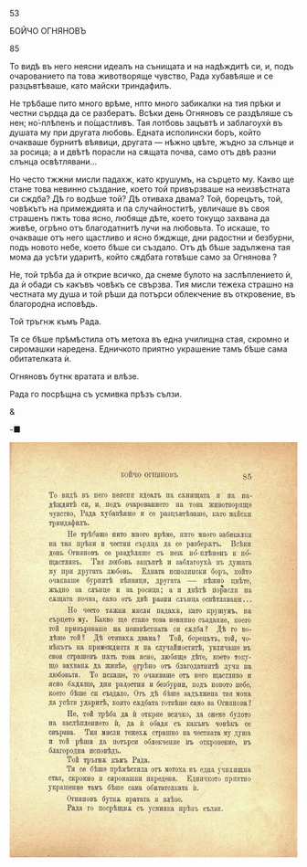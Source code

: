 ﻿53

БОЙЧО ОГНЯНОВЪ

85

То видѣ въ него неясни идеалъ на сънищата и на надѣждитѣ си, и, подъ очарованието па това животворяще чувство, Рада хубавѣяше и се разцъвтѣваше, като майски триндафилъ.

Не трѣбаше пито много врѣме, нпто много забикалки на тия прѣки и честни сърдца да се разбератъ. Всѣки день Огняновъ се раздѣляше съ нен; но́-плѣпенъ и по́щастливъ. Тая лотбовь зацъвтѣ и заблагоухѝ въ душата му при другата любовь. Едната исполински боръ, който очакваше бурнитѣ вѣявици, другата — нѣжно цвѣте, жъдно за слънце и за росица; а и двѣтѣ порасли на сѫщата почва, само отъ двѣ разни слънца освѣтлявани...

Но често тжжни мисли падахж, като крушумъ, на сърцето му. Какво ще стане това невинно създание, което той привързваше на неизвѣстната си сждба? Дѣ го водѣше той? Дѣ отиваха двама? Той, борецътъ, той, човѣкътъ на примеждията и па случайноститѣ, увличаше въ своя страшенъ пжть това ясно, любяще дѣте, което токущо захвана да живѣе, огрѣно отъ благодатнитѣ лучи на любовьта. То искаше, то очакваше отъ него щастливо и ясно бжджще, дни радостни и безбурни, подъ новото небе, което бѣше си създало. Отъ дѣ бѣше задължена тая мома да усѣти ударитѣ, който сѫдбата готвѣше само за Огнянова ?

Не, той трѣба да ѝ открие всичко, да снеме булото на заслѣплението ѝ, да ѝ обади съ какъвъ човѣкъ се свързва. Тия мисли тежеха страшно на честната му душа и той рѣши да потърси облекчение въ откровение, въ благородна исповѣдь.

Той тръгнж къмъ Рада.

Тя се бѣше прѣмѣстила отъ метоха въ една училищна стая, скромно и сиромашки наредена. Едничкото приятно украшение тамъ бѣше сама обитателката ѝ.

Огняновъ бутнк вратата и влѣзе.

Рада го посрѣщна съ усмивка прѣзъ сълзи.

&

-■

![original](images/100.jpg)


